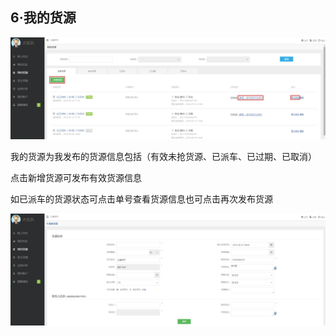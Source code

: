 ## **6·我的货源**

![](/assets/QQ截图20160920145926.png)

我的货源为我发布的货源信息包括（有效未抢货源、已派车、已过期、已取消）

点击新增货源可发布有效货源信息

如已派车的货源状态可点击单号查看货源信息也可点击再次发布货源

![](/assets/QQ截图20160921091834.png)

